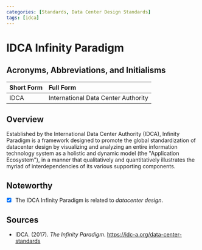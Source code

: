 ```yaml
---
categories: [Standards, Data Center Design Standards]
tags: [idca]
---
```


# IDCA Infinity Paradigm

## Acronyms, Abbreviations, and Initialisms

Short Form | Full Form
:--- | :---
IDCA | International Data Center Authority

## Overview

Established by the International Data Center Authority (IDCA), Infinity Paradigm is a framework designed to promote the global standardization of datacenter design by visualizing and analyzing an entire information technology system as a holistic and dynamic model (the "Application Ecosystem"), in a manner that qualitatively and quantitatively illustrates the myriad of interdependencies of its various supporting components.

## Noteworthy

- [x] The IDCA Infinity Paradigm is related to *datacenter design*.

## Sources

- IDCA. (2017). *The Infinity Paradigm*. https://idc-a.org/data-center-standards
